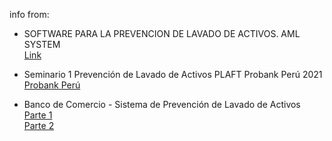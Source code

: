 

info from:

- SOFTWARE PARA LA PREVENCION DE LAVADO DE ACTIVOS. AML SYSTEM  
[Link](https://www.youtube.com/watch?v=9YT75IWdMss)  

- Seminario 1 Prevención de Lavado de Activos PLAFT Probank Perú 2021  
[Probank Perú](https://www.youtube.com/watch?v=mP5s4lGv0to)

- Banco de Comercio - Sistema de Prevención de Lavado de Activos  
[Parte 1](https://www.youtube.com/watch?v=xvAag2MGbG4)  
[Parte 2](https://www.youtube.com/watch?v=irlyRi2GdFw)
